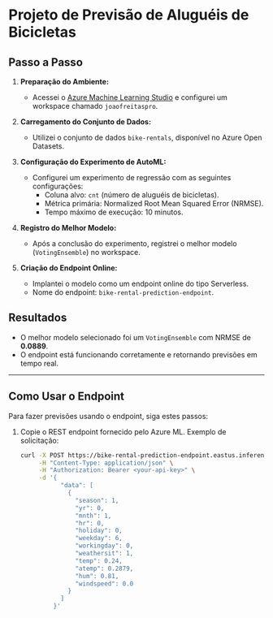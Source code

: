 # Projeto de Previsão de Aluguéis de Bicicletas

## Passo a Passo

1. **Preparação do Ambiente:**
   - Acessei o [Azure Machine Learning Studio](https://ml.azure.com/) e configurei um workspace chamado `joaofreitaspro`.

2. **Carregamento do Conjunto de Dados:**
   - Utilizei o conjunto de dados `bike-rentals`, disponível no Azure Open Datasets.

3. **Configuração do Experimento de AutoML:**
   - Configurei um experimento de regressão com as seguintes configurações:
     - Coluna alvo: `cnt` (número de aluguéis de bicicletas).
     - Métrica primária: Normalized Root Mean Squared Error (NRMSE).
     - Tempo máximo de execução: 10 minutos.

4. **Registro do Melhor Modelo:**
   - Após a conclusão do experimento, registrei o melhor modelo (`VotingEnsemble`) no workspace.

5. **Criação do Endpoint Online:**
   - Implantei o modelo como um endpoint online do tipo Serverless.
   - Nome do endpoint: `bike-rental-prediction-endpoint`.


## Resultados

- O melhor modelo selecionado foi um `VotingEnsemble` com NRMSE de **0.0889**.
- O endpoint está funcionando corretamente e retornando previsões em tempo real.

---

## Como Usar o Endpoint

Para fazer previsões usando o endpoint, siga estes passos:

1. Copie o REST endpoint fornecido pelo Azure ML.
Exemplo de solicitação:

   ```bash
   curl -X POST https://bike-rental-prediction-endpoint.eastus.inference.ml.azure.com/score \
        -H "Content-Type: application/json" \
        -H "Authorization: Bearer <your-api-key>" \
        -d '{
              "data": [
                {
                  "season": 1,
                  "yr": 0,
                  "mnth": 1,
                  "hr": 0,
                  "holiday": 0,
                  "weekday": 6,
                  "workingday": 0,
                  "weathersit": 1,
                  "temp": 0.24,
                  "atemp": 0.2879,
                  "hum": 0.81,
                  "windspeed": 0.0
                }
              ]
            }'
